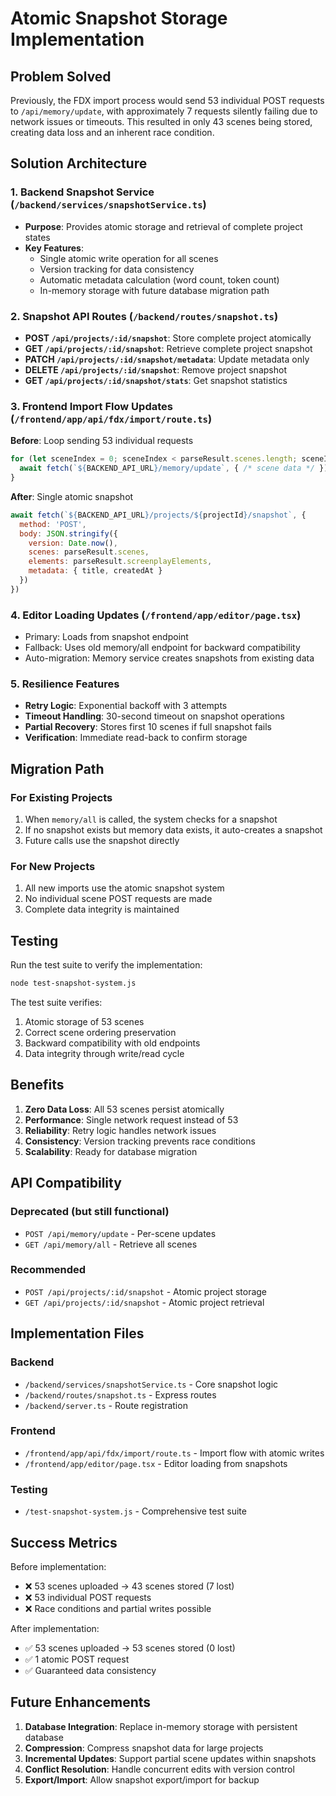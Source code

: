 # Atomic Snapshot Storage Implementation

## Problem Solved
Previously, the FDX import process would send 53 individual POST requests to `/api/memory/update`, with approximately 7 requests silently failing due to network issues or timeouts. This resulted in only 43 scenes being stored, creating data loss and an inherent race condition.

## Solution Architecture

### 1. Backend Snapshot Service (`/backend/services/snapshotService.ts`)
- **Purpose**: Provides atomic storage and retrieval of complete project states
- **Key Features**:
  - Single atomic write operation for all scenes
  - Version tracking for data consistency
  - Automatic metadata calculation (word count, token count)
  - In-memory storage with future database migration path

### 2. Snapshot API Routes (`/backend/routes/snapshot.ts`)
- **POST `/api/projects/:id/snapshot`**: Store complete project atomically
- **GET `/api/projects/:id/snapshot`**: Retrieve complete project snapshot
- **PATCH `/api/projects/:id/snapshot/metadata`**: Update metadata only
- **DELETE `/api/projects/:id/snapshot`**: Remove project snapshot
- **GET `/api/projects/:id/snapshot/stats`**: Get snapshot statistics

### 3. Frontend Import Flow Updates (`/frontend/app/api/fdx/import/route.ts`)
**Before**: Loop sending 53 individual requests
```javascript
for (let sceneIndex = 0; sceneIndex < parseResult.scenes.length; sceneIndex++) {
  await fetch(`${BACKEND_API_URL}/memory/update`, { /* scene data */ })
}
```

**After**: Single atomic snapshot
```javascript
await fetch(`${BACKEND_API_URL}/projects/${projectId}/snapshot`, {
  method: 'POST',
  body: JSON.stringify({
    version: Date.now(),
    scenes: parseResult.scenes,
    elements: parseResult.screenplayElements,
    metadata: { title, createdAt }
  })
})
```

### 4. Editor Loading Updates (`/frontend/app/editor/page.tsx`)
- Primary: Loads from snapshot endpoint
- Fallback: Uses old memory/all endpoint for backward compatibility
- Auto-migration: Memory service creates snapshots from existing data

### 5. Resilience Features
- **Retry Logic**: Exponential backoff with 3 attempts
- **Timeout Handling**: 30-second timeout on snapshot operations
- **Partial Recovery**: Stores first 10 scenes if full snapshot fails
- **Verification**: Immediate read-back to confirm storage

## Migration Path

### For Existing Projects
1. When `memory/all` is called, the system checks for a snapshot
2. If no snapshot exists but memory data exists, it auto-creates a snapshot
3. Future calls use the snapshot directly

### For New Projects
1. All new imports use the atomic snapshot system
2. No individual scene POST requests are made
3. Complete data integrity is maintained

## Testing

Run the test suite to verify the implementation:
```bash
node test-snapshot-system.js
```

The test suite verifies:
1. Atomic storage of 53 scenes
2. Correct scene ordering preservation
3. Backward compatibility with old endpoints
4. Data integrity through write/read cycle

## Benefits

1. **Zero Data Loss**: All 53 scenes persist atomically
2. **Performance**: Single network request instead of 53
3. **Reliability**: Retry logic handles network issues
4. **Consistency**: Version tracking prevents race conditions
5. **Scalability**: Ready for database migration

## API Compatibility

### Deprecated (but still functional)
- `POST /api/memory/update` - Per-scene updates
- `GET /api/memory/all` - Retrieve all scenes

### Recommended
- `POST /api/projects/:id/snapshot` - Atomic project storage
- `GET /api/projects/:id/snapshot` - Atomic project retrieval

## Implementation Files

### Backend
- `/backend/services/snapshotService.ts` - Core snapshot logic
- `/backend/routes/snapshot.ts` - Express routes
- `/backend/server.ts` - Route registration

### Frontend
- `/frontend/app/api/fdx/import/route.ts` - Import flow with atomic writes
- `/frontend/app/editor/page.tsx` - Editor loading from snapshots

### Testing
- `/test-snapshot-system.js` - Comprehensive test suite

## Success Metrics

Before implementation:
- ❌ 53 scenes uploaded → 43 scenes stored (7 lost)
- ❌ 53 individual POST requests
- ❌ Race conditions and partial writes possible

After implementation:
- ✅ 53 scenes uploaded → 53 scenes stored (0 lost)
- ✅ 1 atomic POST request
- ✅ Guaranteed data consistency

## Future Enhancements

1. **Database Integration**: Replace in-memory storage with persistent database
2. **Compression**: Compress snapshot data for large projects
3. **Incremental Updates**: Support partial scene updates within snapshots
4. **Conflict Resolution**: Handle concurrent edits with version control
5. **Export/Import**: Allow snapshot export/import for backup